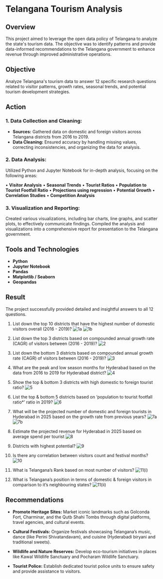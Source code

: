 # Telangana Tourism Analysis

## Overview
This project aimed to leverage the open data policy of Telangana to analyze the state's tourism data. The objective was to identify patterns and provide data-informed recommendations to the Telangana government to enhance revenue through improved administrative operations.

## Objective
Analyze Telangana's tourism data to answer 12 specific research questions related to visitor patterns, growth rates, seasonal trends, and potential tourism development strategies.

## Action
### 1. Data Collection and Cleaning:
- **Sources:** Gathered data on domestic and foreign visitors across Telangana districts from 2016 to 2019.
- **Data Cleaning:** Ensured accuracy by handling missing values, correcting inconsistencies, and organizing the data for analysis.

### 2. Data Analysis:
Utilized Python and Jupyter Notebook for in-depth analysis, focusing on the following areas:

• **Visitor Analysis**
• **Seasonal Trends**
• **Tourist Ratios**
• **Population to Tourist Footfall Ratio**
• **Projections using regression**
• **Potential Growth**
• **Correlation Studies**
• **Competition Analysis**

### 3. Visualization and Reporting:
Created various visualizations, including bar charts, line graphs, and scatter plots, to effectively communicate findings. Compiled the analysis and visualizations into a comprehensive report for presentation to the Telangana government.

## Tools and Technologies
- **Python**
- **Jupyter Notebook**
- **Pandas**
- **Matplotlib / Seaborn**
- **Geopandas**

## Result
The project successfully provided detailed and insightful answers to all 12 questions.

1.	List down the top 10 districts that have the highest number of domestic visitors overall (2016 - 2019)?
![1a](https://github.com/anshulnigam77/Telangana_Tourism_Analysis_Python/assets/160848154/75f62474-f7c5-457b-b6d1-8520a7e1b92e)
![1b](https://github.com/anshulnigam77/Telangana_Tourism_Analysis_Python/assets/160848154/053bcdbe-7142-440a-80c3-103fbf3a45b1)

2.	List down the top 3 districts based on compounded annual growth rate (CAGR) of visitors between (2016 - 2019)?
![2](https://github.com/anshulnigam77/Telangana_Tourism_Analysis_Python/assets/160848154/8abee5cc-baac-43d0-81a9-1dd05ccaf2d0)

3.	List down the bottom 3 districts based on compounded annual growth rate (CAGR) of visitors between (2016 - 2019)?
![3](https://github.com/anshulnigam77/Telangana_Tourism_Analysis_Python/assets/160848154/9ea08f9b-cb43-4758-9c91-9acc96bd32b0)

4.	What are the peak and low season months for Hyderabad based on the data from 2016 to 2019 for Hyderabad district?
![4](https://github.com/anshulnigam77/Telangana_Tourism_Analysis_Python/assets/160848154/0023d923-d4bb-44f2-8e54-e30e8f9dda29)

5.	Show the top & bottom 3 districts with high domestic to foreign tourist ratio?
 ![5](https://github.com/anshulnigam77/Telangana_Tourism_Analysis_Python/assets/160848154/c3558a0b-ab16-4e09-8ded-d1464ea8f10e)

6.	List the top & bottom 5 districts based on ‘population to tourist footfall ratio*’ ratio in 2019?
![6](https://github.com/anshulnigam77/Telangana_Tourism_Analysis_Python/assets/160848154/71c022a7-5792-4fb5-bc4f-c5f4f69be659)

7.	What will be the projected number of domestic and foreign tourists in Hyderabad in 2025 based on the growth rate from previous years?
![7a](https://github.com/anshulnigam77/Telangana_Tourism_Analysis_Python/assets/160848154/4dfbdfa6-505e-4382-8478-cfda816571c2)
![7b](https://github.com/anshulnigam77/Telangana_Tourism_Analysis_Python/assets/160848154/6d7b294f-add9-46ea-983e-754854d4c589)

8.	Estimate the projected revenue for Hyderabad in 2025 based on average spend per tourist
![8](https://github.com/anshulnigam77/Telangana_Tourism_Analysis_Python/assets/160848154/63ca2f2c-7c93-4be0-8f09-78f51da7ad2c)

9. Districts with highest potential?
![9](https://github.com/anshulnigam77/Telangana_Tourism_Analysis_Python/assets/160848154/d7a6bb60-9fc0-4802-a21f-180d7a4b8739)

10. Is there any correlation between visitors count and festival months?
![10](https://github.com/anshulnigam77/Telangana_Tourism_Analysis_Python/assets/160848154/b77ed89a-447b-45d8-aee3-52df13e2722b)

11. What is Telangana’s Rank based on most number of visitors?
![11(i)](https://github.com/anshulnigam77/Telangana_Tourism_Analysis_Python/assets/160848154/fbbea3b3-095f-41cf-a122-81a6af0821eb)

12.  What is Telangana’s position in terms of domestic & foreign visitors in comparison
to it’s neighbouring states?
![11(ii)](https://github.com/anshulnigam77/Telangana_Tourism_Analysis_Python/assets/160848154/6b48cc38-9cd8-4358-a38b-a95e8bfdd88d)

## Recommendations

- **Promote Heritage Sites:**
Market iconic landmarks such as Golconda Fort, Charminar, and the Qutb Shahi Tombs through digital platforms, travel agencies, and cultural events.

- **Cultural Festivals:**
Organize festivals showcasing Telangana’s music, dance (like Perini Shivatandavam), and cuisine (Hyderabadi biryani and traditional sweets).

- **Wildlife and Nature Reserves:**
Develop eco-tourism initiatives in places like Kawal Wildlife Sanctuary and Pocharam Wildlife Sanctuary.

- **Tourist Police:**
Establish dedicated tourist police units to ensure safety and provide assistance to visitors.

